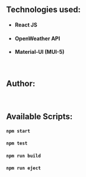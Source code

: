 



## Technologies used:

- #### **React JS**
- #### **OpenWeather API**
- #### **Material-UI (MUI-5)**

<br/>

## Author:


<br/>

## Available Scripts:

#### `npm start`

#### `npm test`

#### `npm run build`

#### `npm run eject`

<br/>
